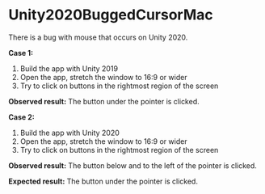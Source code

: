 # Unity2020BuggedCursorMac

There is a bug with mouse that occurs on Unity 2020.

**Case 1:**
1) Build the app with Unity 2019
2) Open the app, stretch the window to 16:9 or wider
3) Try to click on buttons in the rightmost region of the screen

**Observed result:** The button under the pointer is clicked.


**Case 2:**
1) Build the app with Unity 2020
2) Open the app, stretch the window to 16:9 or wider
3) Try to click on buttons in the rightmost region of the screen

**Observed result:** The button below and to the left of the pointer is clicked.

**Expected result:** The button under the pointer is clicked.
